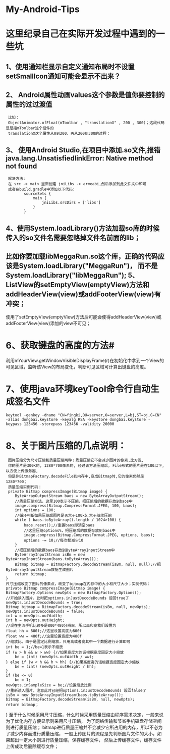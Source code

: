 # My-Android-Tips
这里纪录自己在实际开发过程中遇到的一些坑
========================================

1、使用通知栏显示自定义通知布局时不设置setSmallIcon通知可能会显示不出来？
-------------------------------------------------------------------------
2、 Android属性动画values这个参数是值你要控制的属性的过过渡值
--------------------------------------------------------------------
     比如：
     ObjectAnimator.ofFloat(mToolbar , "translationX" , 200 , 300)；这段代码是是指mToolbar这个控件的
     translationX这个属性从0到200，再从200到300的过程；
3、  使用Android Studio,在项目中添加.so文件,报错java.lang.UnsatisfiedlinkError: Native method not found
-------------------------------------------------------------------------------------------------------
     解决方法: 
     在 src -> main 里面创建 jniLibs -> armeabi,然后添加到此文件夹中即可 
     或者在build.gradle中添加以下代码:  
            sourceSets { 
                main {
                    jniLibs.srcDirs = ['libs']
                }
            }
4、使用System.loadLibrary()方法加载so库的时候传入的so文件名需要忽略掉文件名前面的lib；
-------------------------------------------------------------------------------------
   比如你要加载libMeggaRun.so这个库，正确的代码应该是System.loadLibrary("MeggaRun")，
   而不是System.loadLibrary("libMeggaRun");
5、ListView的setEmptyView(emptyView)方法和addHeaderView(view)或addFooterView(view)有冲突；
----------------------------------------------------------------------------------------------
   使用了setEmptyView(emptyView)方法后可能会使得addHeaderView(view)或addFooterView(view)添加的view不可见；
   
# 6、获取键盘的高度的方法#

  利用mYourView.getWindowVisibleDisplayFrame(r)在初始化中拿到一个View的可见区域，监听该View的布局变化，判断可见区域可计算出键盘的高度。
# 7、使用java环境keyTool命令行自动生成签名文件
    keytool -genkey -dname "CN=fingki,OU=server,O=server,L=bj,ST=bj,C=CN" -alias dongbai.keystore -keyalg RSA -keystore dongbai.keystore -keypass 123456 -storepass 123456 -validity 20000
  
# 8、关于图片压缩的几点说明：
     图片压缩分为尺寸压缩和质量压缩两种；质量压缩它不会减少图片的像素,比方说, 
     你的图片是300K的, 1280*700像素的, 经过该方法压缩后, File形式的图片是在100以下, 以方便上传服务器, 
     但是你BitmapFactory.decodeFile到内存中,变成Bitmap时,它的像素仍然是1280*700；
     质量压缩实例代码：
     private Bitmap compressImage(Bitmap image) {  
        ByteArrayOutputStream baos = new ByteArrayOutputStream();  
        //质量压缩方法，这里100表示不压缩，把压缩后的数据存放到baos中  
        image.compress(Bitmap.CompressFormat.JPEG, 100, baos);
        int options = 100;  
        //循环判断如果压缩后图片是否大于100kb,大于继续压缩 
        while ( baos.toByteArray().length / 1024>100) {          
            baos.reset();//重置baos即清空baos  
            //这里压缩options%，把压缩后的数据存放到baos中 
            image.compress(Bitmap.CompressFormat.JPEG, options, baos); 
            options -= 10;//每次都减少10  
        }  
        //把压缩后的数据baos存放到ByteArrayInputStream中 
        ByteArrayInputStream isBm = new ByteArrayInputStream(baos.toByteArray()); 
        Bitmap bitmap = BitmapFactory.decodeStream(isBm, null, null);//把ByteArrayInputStream数据生成图片  
        return bitmap;  
    }
    尺寸压缩改变了图片的像素点，改变了bitmap在内存中的大小和尺寸大小；实例代码：
    private Bitmap compressImage(Bitmap image) {
    BitmapFactory.Options newOpts = new BitmapFactory.Options();  
    //开始读入图片，此时把options.inJustDecodeBounds 设回true了  
    newOpts.inJustDecodeBounds = true;  
    Bitmap bitmap = BitmapFactory.decodeStream(isBm, null, newOpts);  
    newOpts.inJustDecodeBounds = false;  
    int w = newOpts.outWidth;  
    int h = newOpts.outHeight;  
    //现在主流手机比较多是800*480分辨率，所以高和宽我们设置为  
    float hh = 800f;//这里设置高度为800f  
    float ww = 480f;//这里设置宽度为480f  
    //缩放比。由于是固定比例缩放，只用高或者宽其中一个数据进行计算即可  
    int be = 1;//be=1表示不缩放  
    if (w > h && w > ww) {//如果宽度大的话根据宽度固定大小缩放  
        be = (int) (newOpts.outWidth / ww);  
    } else if (w < h && h > hh) {//如果高度高的话根据宽度固定大小缩放  
        be = (int) (newOpts.outHeight / hh);  
    }  
    if (be <= 0)  
        be = 1;  
    newOpts.inSampleSize = be;//设置缩放比例  
    //重新读入图片，注意此时已经把options.inJustDecodeBounds 设回false了  
    isBm = new ByteArrayInputStream(baos.toByteArray());  
    bitmap = BitmapFactory.decodeStream(isBm, null, newOpts);  
    return bitmap；  
} 
至于什么时候采用尺寸压缩，什么时候采用质量压缩由程序需求决定，一般来说为了优化内存方便显示则采用尺寸压缩，
为了网络传输和节省手机磁盘存储空间则进行质量压缩；
bitmap进行质量压缩并不会减少它所占用的内存，所以不必为了减少内存而进行质量压缩，	一般上传图片的流程是先判断图片文件的大小，如果超出一定大小则进行质量压缩，保存缓存文件，
然后上传缓存文件，缓存文件上传成功后删除缓存文件；



